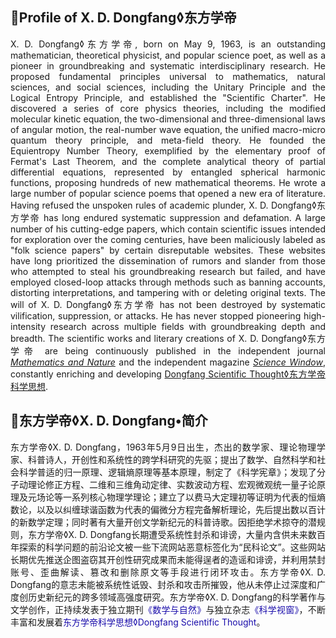 <h2>🔴Profile of X. D. Dongfang◊东方学帝</h2>
<p style="text-align: justify;">X. D. Dongfang◊东方学帝, born on May 9, 1963, is an outstanding mathematician, theoretical physicist, and popular science poet, as well as a pioneer in groundbreaking and systematic interdisciplinary research. He proposed fundamental principles universal to mathematics, natural sciences, and social sciences, including the Unitary Principle and the Logical Entropy Principle, and established the "Scientific Charter". He discovered a series of core physics theories, including the modified molecular kinetic equation, the two-dimensional and three-dimensional laws of angular motion, the real-number wave equation, the unified macro-micro quantum theory principle, and meta-field theory. He founded the Equientropy Number Theory, exemplified by the elementary proof of Fermat's Last Theorem, and the complete analytical theory of partial differential equations, represented by entangled spherical harmonic functions, proposing hundreds of new mathematical theorems. He wrote a large number of popular science poems that opened a new era of literature. Having refused the unspoken rules of academic plunder, X. D. Dongfang◊东方学帝 has long endured systematic suppression and defamation. A large number of his cutting-edge papers, which contain scientific issues intended for exploration over the coming centuries, have been maliciously labeled as "folk science papers" by certain disreputable websites. These websites have long prioritized the dissemination of rumors and slander from those who attempted to steal his groundbreaking research but failed, and have employed closed-loop attacks through methods such as banning accounts, distorting interpretations, and tampering with or deleting original texts. The will of X. D. Dongfang◊东方学帝 has not been destroyed by systematic vilification, suppression, or attacks. He has never stopped pioneering high-intensity research across multiple fields with groundbreaking depth and breadth. The scientific works and literary creations of X. D. Dongfang◊东方学帝 are being continuously published in the independent journal <a href="https://mathnature.github.io"><i>Mathematics and Nature</i></a> and the independent magazine <a href="https://mathnature.github.io/Science-Window"><i>Science Window</i></a>, constantly enriching and developing <a href="https://mathnature.github.io/Dongfang-Scientific-Thought">Dongfang Scientific Thought◊东方学帝科学思想</a>.</p>
<h2>🔴东方学帝◊X. D. Dongfang&bull;简介</h2>
<p style="text-align: justify;">东方学帝◊X. D. Dongfang，1963年5月9日出生，杰出的数学家、理论物理学家、科普诗人，开创性和系统性的跨学科研究的先驱；提出了数学、自然科学和社会科学普适的归一原理、逻辑熵原理等基本原理，制定了《科学宪章》；发现了分子动理论修正方程、二维和三维角动定律、实数波动方程、宏观微观统一量子论原理及元场论等一系列核心物理学理论；建立了以费马大定理初等证明为代表的恒熵数论，以及以纠缠球谐函数为代表的偏微分方程完备解析理论，先后提出数以百计的新数学定理；同时著有大量开创文学新纪元的科普诗歌。因拒绝学术掠夺的潜规则，东方学帝◊X. D. Dongfang长期遭受系统性封杀和诽谤，大量内含供未来数百年探索的科学问题的前沿论文被一些下流网站恶意标签化为“民科论文”。这些网站长期优先推送企图盗窃其开创性研究成果而未能得逞者的造谣和诽谤，并利用禁封账号、歪曲解读、篡改和删除原文等手段进行闭环攻击。东方学帝◊X. D. Dongfang的意志未能被系统性诋毁、封杀和攻击所摧毁，他从未停止过深度和广度创历史新纪元的跨多领域高强度研究。东方学帝◊X. D. Dongfang的科学著作与文学创作，正持续发表于独立期刊<a href="https://mathnature.github.io" style="color: #1a0dab; text-decoration: none; transition: color 0.2s ease;">《数学与自然》</a>与独立杂志<a href="https://mathnature.github.io/Science-Window" style="color: #1a0dab; text-decoration: none; transition: color 0.2s ease;">《科学视窗》</a>，不断丰富和发展着<a href="https://mathnature.github.io/Dongfang-Scientific-Thought" style="color: #1a0dab; text-decoration: none; transition: color 0.2s ease;">东方学帝科学思想◊Dongfang Scientific Thought</a>。</p>
